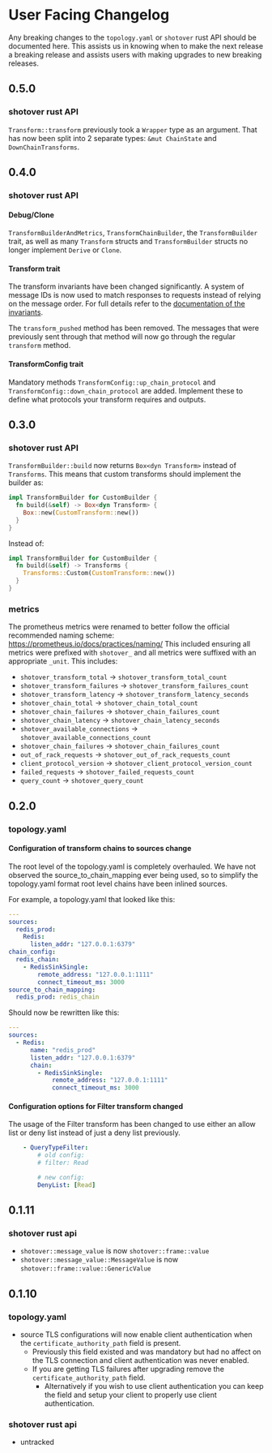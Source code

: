 # User Facing Changelog

Any breaking changes to the `topology.yaml` or `shotover` rust API should be documented here.
This assists us in knowing when to make the next release a breaking release and assists users with making upgrades to new breaking releases.

## 0.5.0

### shotover rust API

`Transform::transform` previously took a `Wrapper` type as an argument.
That has now been split into 2 separate types: `&mut ChainState` and `DownChainTransforms`.

## 0.4.0

### shotover rust API

#### Debug/Clone

`TransformBuilderAndMetrics`, `TransformChainBuilder`, the `TransformBuilder` trait, as well as many `Transform` structs and `TransformBuilder` structs no longer implement `Derive` or `Clone`.

#### Transform trait

The transform invariants have been changed significantly.
A system of message IDs is now used to match responses to requests instead of relying on the message order.
For full details refer to the [documentation of the invariants](https://github.com/shotover/shotover-proxy/blob/204d315b769e300176dea137dff047a369022498/shotover/src/transforms/mod.rs).

The `transform_pushed` method has been removed.
The messages that were previously sent through that method will now go through the regular `transform` method.

#### TransformConfig trait

Mandatory methods `TransformConfig::up_chain_protocol` and `TransformConfig::down_chain_protocol` are added.
Implement these to define what protocols your transform requires and outputs.

## 0.3.0

### shotover rust API

`TransformBuilder::build` now returns `Box<dyn Transform>` instead of `Transforms`.
This means that custom transforms should implement the builder as:

```rust
impl TransformBuilder for CustomBuilder {
  fn build(&self) -> Box<dyn Transform> {
    Box::new(CustomTransform::new())
  }
}
```

Instead of:

```rust
impl TransformBuilder for CustomBuilder {
  fn build(&self) -> Transforms {
    Transforms::Custom(CustomTransform::new())
  }
}
```

### metrics

The prometheus metrics were renamed to better follow the official recommended naming scheme: <https://prometheus.io/docs/practices/naming/>
This included ensuring all metrics were prefixed with `shotover_` and all metrics were suffixed with an appropriate `_unit`.
This includes:

* `shotover_transform_total` -> `shotover_transform_total_count`
* `shotover_transform_failures` -> `shotover_transform_failures_count`
* `shotover_transform_latency`  -> `shotover_transform_latency_seconds`
* `shotover_chain_total` -> `shotover_chain_total_count`
* `shotover_chain_failures`  -> `shotover_chain_failures_count`
* `shotover_chain_latency`  -> `shotover_chain_latency_seconds`
* `shotover_available_connections` -> `shotover_available_connections_count`
* `shotover_chain_failures` -> `shotover_chain_failures_count`
* `out_of_rack_requests`  -> `shotover_out_of_rack_requests_count`
* `client_protocol_version` -> `shotover_client_protocol_version_count`
* `failed_requests` -> `shotover_failed_requests_count`
* `query_count` -> `shotover_query_count`

## 0.2.0

### topology.yaml

#### Configuration of transform chains to sources change

The root level of the topology.yaml is completely overhauled.
We have not observed the source_to_chain_mapping ever being used, so to simplify the topology.yaml format root level chains have been inlined sources.

For example, a topology.yaml that looked like this:

```yaml
---
sources:
  redis_prod:
    Redis:
      listen_addr: "127.0.0.1:6379"
chain_config:
  redis_chain:
    - RedisSinkSingle:
        remote_address: "127.0.0.1:1111"
        connect_timeout_ms: 3000
source_to_chain_mapping:
  redis_prod: redis_chain
```

Should now be rewritten like this:

```yaml
---
sources:
  - Redis:
      name: "redis_prod"
      listen_addr: "127.0.0.1:6379"
      chain:
        - RedisSinkSingle:
            remote_address: "127.0.0.1:1111"
            connect_timeout_ms: 3000
```

#### Configuration options for Filter transform changed

The usage of the Filter transform has been changed to use either an allow list or deny list instead of just a deny list previously.

```yaml
    - QueryTypeFilter:
        # old config: 
        # filter: Read

        # new config:
        DenyList: [Read]
```

## 0.1.11

### shotover rust api

* `shotover::message_value` is now `shotover::frame::value`
* `shotover::message_value::MessageValue` is now `shotover::frame::value::GenericValue`

## 0.1.10

### topology.yaml

* source TLS configurations will now enable client authentication when the `certificate_authority_path` field is present.
  * Previously this field existed and was mandatory but had no affect on the TLS connection and client authentication was never enabled.
  * If you are getting TLS failures after upgrading remove the `certificate_authority_path` field.
    * Alternatively if you wish to use client authentication you can keep the field and setup your client to properly use client authentication.

### shotover rust api

* untracked
